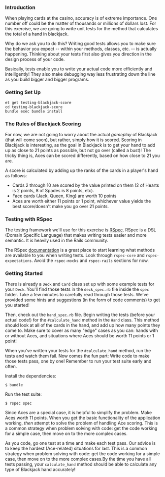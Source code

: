 ### Introduction

When playing cards at the casino, accuracy is of extreme importance. One number off could be the matter of thousands or millions of dollars lost. For this exercise, we are going to write unit tests for the method that calculates the total of a hand in blackjack.

Why do we ask you to do this? Writing good tests allows you to make sure the behavior you expect -- within your methods, classes, etc. -- is actually happening. Thinking about your tests first also gives you direction in the design process of your code.

Basically, tests enable you to write your actual code more efficiently and intelligently! They also make debugging way less frustrating down the line as you build bigger and bigger programs.

### Getting Set Up

```no-highlight
et get testing-blackjack-score
cd testing-blackjack-score
bundle exec bundle install
```

### The Rules of Blackjack Scoring

For now, we are not going to worry about the actual _gameplay_ of Blackjack (that will come soon), but rather, simply how it is scored. Scoring in Blackjack is interesting, as the goal in Blackjack is to get your hand to add up as close to 21 points as possible, but not go over (called a bust)! The tricky thing is, Aces can be scored differently, based on how close to 21 you are.

A score is calculated by adding up the ranks of the cards in a player's hand as follows:

- Cards 2 through 10 are scored by the value printed on them (2 of Hearts is 2 points, 8 of Spades is 8 points, etc).
- Face cards (Jack, Queen, King) are worth 10 points
- Aces are worth either 11 points or 1 point, whichever value yields the best score/doesn't make you go over 21 points.

### Testing with RSpec

The testing framework we'll use for this exercise is [RSpec](http://rspec.info/). RSpec is a DSL (Domain Specific Language) that makes writing tests easier and more semantic. It is heavily used in the Rails community.

The RSpec [documentation](https://relishapp.com/rspec) is a great place to start learning what methods are available to you when writing tests. Look through `rspec-core` and `rspec-expectations`. Avoid the `rspec-mocks` and `rspec-rails` sections for now.

### Getting Started

There is already a `Deck` and `Card` class set up with some example tests for your `Deck`. You'll find those tests in the `deck_spec.rb` file inside the `spec` folder. Take a few minutes to carefully read through those tests. We've provided some hints and suggestions (in the form of code comments) to get you started!

Then, check out the `hand_spec.rb` file. Begin writing the tests (before your actual code!) for the `#calculate_hand` method in the `Hand` class. This method should look at all of the cards in the hand, and add up how many points they come to. Make sure to cover as many "edge" cases as you can: hands with or without Aces, and situations where Aces should be worth 11 points or 1 point!

When you've written your tests for the `#calculate_hand` method, run the tests and watch them fail. Now comes the fun part: Write code to make those tests pass, one by one! Remember to run your test suite early and often.

Install the dependencies:

```
$ bundle
```

Run the test suite:

```
$ rspec spec
```

Since Aces are a special case, it is helpful to simplify the problem. Make Aces
worth 11 points. When you get the basic functionality of the application
working, _then_ attempt to solve the problem of handling Ace scoring. This is a
common strategy when problem solving with code: get the code working for a
simple case, then move on to the more complex cases.

As you code, go one test at a time and make each test pass. Our advice is to keep the hardest (Ace-related) situations for last. This is a common strategy when problem solving with code: get the code working for a
simple case, then move on to the more complex cases.By the time you have all tests passing, your `calculate_hand` method should be able to calculate any type of Blackjack hand accurately!
